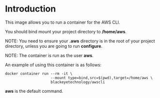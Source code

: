 # Introduction

This image allows you to run a container for the AWS CLI.

You should bind mount your project directory to **/home/aws**.

NOTE: You need to ensure your **.aws** directory is in the root of your project
directory, unless you are going to run **configure**.

NOTE: The container is run as the user **aws**.

An example of using this container is as follows:

```
docker container run --rm -it \
                     --mount type=bind,src=$(pwd),target=/home/aws \
                     blackeyetechnology/awscli
```

**aws** is the default command.
